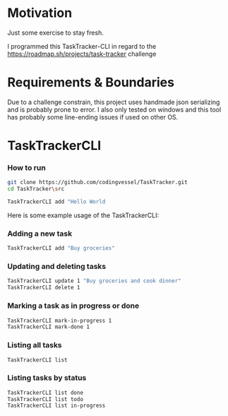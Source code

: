 # Motivation

Just some exercise to stay fresh.

I programmed this TaskTracker-CLI in regard to the https://roadmap.sh/projects/task-tracker challenge

# Requirements & Boundaries

Due to a challenge constrain, this project uses handmade json serializing and is probably prone to error. I also only tested on windows and
this tool has probably some line-ending issues if used on other OS.

# TaskTrackerCLI

### How to run
```bash
git clone https://github.com/codingvessel/TaskTracker.git
cd TaskTracker\src

TaskTrackerCLI add "Hello World
```

Here is some example usage of the TaskTrackerCLI:

### Adding a new task

```bash
TaskTrackerCLI add "Buy groceries"
```

### Updating and deleting tasks

```bash
TaskTrackerCLI update 1 "Buy groceries and cook dinner"
TaskTrackerCLI delete 1
```

### Marking a task as in progress or done

```bash
TaskTrackerCLI mark-in-progress 1
TaskTrackerCLI mark-done 1
```

### Listing all tasks

```bash
TaskTrackerCLI list
```

### Listing tasks by status

```bash
TaskTrackerCLI list done
TaskTrackerCLI list todo
TaskTrackerCLI list in-progress
```